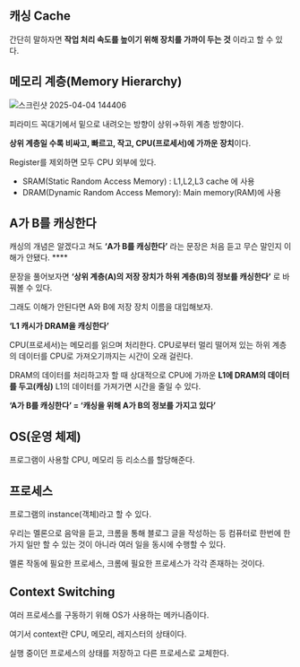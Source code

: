 ## 캐싱 Cache

간단히 말하자면 **작업 처리 속도를 높이기 위해 장치를 가까이 두는 것** 이라고 할 수 있다. 

## 메모리 계층(Memory Hierarchy)

![스크린샷 2025-04-04 144406](https://github.com/user-attachments/assets/aae98e22-5121-48f2-91ca-74f691cb85f7)

피라미드 꼭대기에서 밑으로 내려오는 방향이 상위→하위 계층 방향이다.

**상위 계층일 수록 비싸고, 빠르고, 작고, CPU(프로세서)에 가까운 장치**이다.

Register를 제외하면 모두 CPU 외부에 있다.

- SRAM(Static Random Access Memory) : L1,L2,L3 cache 에 사용
- DRAM(Dynamic Random Access Memory): Main memory(RAM)에 사용

## A가 B를 캐싱한다

캐싱의 개념은 알겠다고 쳐도 **‘A가 B를 캐싱한다’** 라는 문장은 처음 듣고 무슨 말인지 이해가 안됐다. ****

문장을 풀어보자면 **‘상위 계층(A)의 저장 장치가 하위 계층(B)의 정보를 캐싱한다’** 로 바꿔볼 수 있다.

그래도 이해가 안된다면 A와 B에 저장 장치 이름을 대입해보자. 

**‘L1 캐시가 DRAM을 캐싱한다’** 

CPU(프로세서)는 메모리를 읽으며 처리한다. CPU로부터 멀리 떨어져 있는 하위 계층의 데이터를 CPU로 가져오기까지는 시간이 오래 걸린다.

DRAM의 데이터를 처리하고자 할 때 상대적으로 CPU에 가까운 **L1에 DRAM의 데이터를 두고(캐싱)** L1의 데이터를 가져가면 시간을 줄일 수 있다.

**‘A가 B를 캐싱한다’ = ‘캐싱을 위해 A가 B의 정보를 가지고 있다’**

## OS(운영 체제)

프로그램이 사용할 CPU, 메모리 등 리소스를 할당해준다.

## 프로세스

프로그램의 instance(객체)라고 할 수 있다.

우리는 멜론으로 음악을 듣고, 크롬을 통해 블로그 글을 작성하는 등 컴퓨터로 한번에 한 가지 일만 할 수 있는 것이 아니라 여러 일을 동시에 수행할 수 있다. 

멜론 작동에 필요한 프로세스, 크롬에 필요한 프로세스가 각각 존재하는 것이다.

## Context Switching

여러 프로세스를 구동하기 위해 OS가 사용하는 메카니즘이다.

여기서 context란 CPU, 메모리, 레지스터의 상태이다.

실행 중이던 프로세스의 상태를 저장하고 다른 프로세스로 교체한다.
